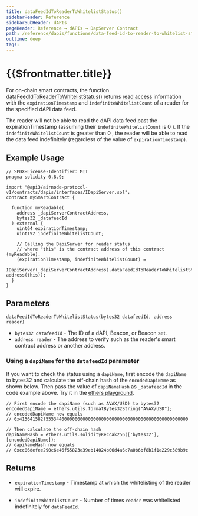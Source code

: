 ```yaml
---
title: dataFeedIdToReaderToWhitelistStatus()
sidebarHeader: Reference
sidebarSubHeader: dAPIs
pageHeader: Reference → dAPIs → DapServer Contract
path: /reference/dapis/functions/data-feed-id-to-reader-to-whitelist-status.html
outline: deep
tags:
---
```


<PageHeader/>

<SearchHighlight/>

# {{$frontmatter.title}}

For on-chain smart contracts, the function
[dataFeedIdToReaderToWhitelistStatus()](https://github.com/api3dao/airnode-protocol-v1/blob/v0.5.0/contracts/dapis/DapiServer.sol#L791-L806)
returns [read access](/reference/dapis/functions/#read-access) information with
the `expirationTimestamp` and `indefiniteWhitelistCount` of a reader for the
specified dAPI data feed.

The reader will not be able to read the dAPI data feed past the
expirationTimestamp (assuming their `indefiniteWhitelistCount` is 0 ). If the
`indefiniteWhitelistCount` is greater than 0 , the reader will be able to read
the data feed indefinitely (regardless of the value of `expirationTimestamp`).

## Example Usage

```solidity
// SPDX-License-Identifier: MIT
pragma solidity 0.8.9;

import "@api3/airnode-protocol-v1/contracts/dapis/interfaces/IDapiServer.sol";
contract mySmartContract {

  function myReadable(
    address _dapiServerContractAddress,
    bytes32 _datafeedId
  ) external {
    uint64 expirationTimestamp;
    uint192 indefiniteWhitelistCount;

    // Calling the DapiServer for reader status
    // where "this" is the contract address of this contract (myReadable).
    (expirationTimestamp, indefiniteWhitelistCount) =
      IDapiServer(_dapiServerContractAddress).dataFeedIdToReaderToWhitelistStatus(_datafeedId, address(this));
  }
}
```

## Parameters

`dataFeedIdToReaderToWhitelistStatus(bytes32 datafeedId, address reader)`

- `bytes32 datafeedId` - The ID of a dAPI, Beacon, or Beacon set.
- `address reader` - The address to verify such as the reader's smart contract
  address or another address.

### Using a `dapiName` for the `datafeedId` parameter

If you want to check the status using a `dapiName`, first encode the `dapiName`
to bytes32 and calculate the off-chain hash of the `encodedDapiName` as shown
below. Then pass the value of `dapiNameHash` as `_datafeedId` in the code
example above. Try it in the
[ethers playground](https://playground.ethers.org/).

```solidity
// First encode the dapiName (such as AVAX/USD) to bytes32
encodedDapiName = ethers.utils.formatBytes32String("AVAX/USD");
// encodedDapiName now equals
// 0x415641582f555344000000000000000000000000000000000000000000000000

// Then calculate the off-chain hash
dapiNameHash = ethers.utils.solidityKeccak256(['bytes32'], [encodedDapiName]);
// dapiNameHash now equals
// 0xcc06defee290c6e46f55823e39eb14024b06d4a6c7a0b6bf8b1f1e229c389b9c
```

## Returns

- `expirationTimestamp` - Timestamp at which the whitelisting of the reader will
  expire.

- `indefiniteWhitelistCount` - Number of times `reader` was whitelisted
  indefinitely for `dataFeedId`.
